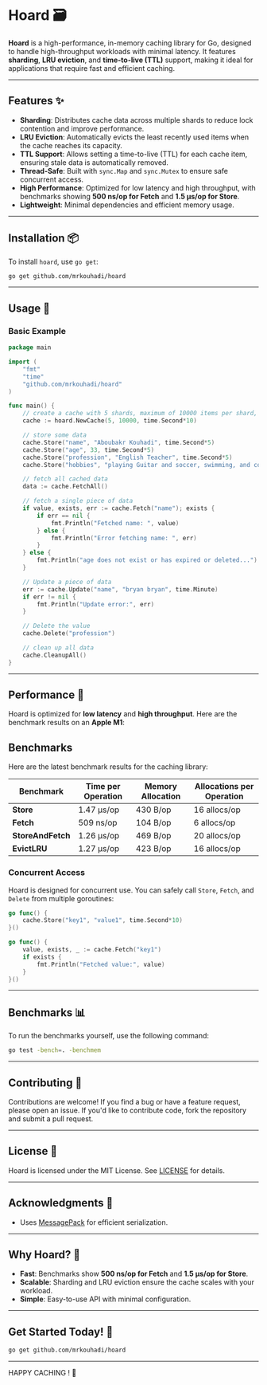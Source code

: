 # Hoard 🗃️

**Hoard** is a high-performance, in-memory caching library for Go, designed to handle high-throughput workloads with minimal latency. It features **sharding**, **LRU eviction**, and **time-to-live (TTL)** support, making it ideal for applications that require fast and efficient caching.

---

## Features ✨

- **Sharding**: Distributes cache data across multiple shards to reduce lock contention and improve performance.
- **LRU Eviction**: Automatically evicts the least recently used items when the cache reaches its capacity.
- **TTL Support**: Allows setting a time-to-live (TTL) for each cache item, ensuring stale data is automatically removed.
- **Thread-Safe**: Built with `sync.Map` and `sync.Mutex` to ensure safe concurrent access.
- **High Performance**: Optimized for low latency and high throughput, with benchmarks showing **500 ns/op for Fetch** and **1.5 µs/op for Store**.
- **Lightweight**: Minimal dependencies and efficient memory usage.

---

## Installation 📦

To install `hoard`, use `go get`:

```bash
go get github.com/mrkouhadi/hoard
```

---

## Usage 🚀

### Basic Example

```go
package main

import (
	"fmt"
	"time"
	"github.com/mrkouhadi/hoard"
)

func main() {
	// create a cache with 5 shards, maximum of 10000 items per shard, and a cleanup interval of 10 seconds
	cache := hoard.NewCache(5, 10000, time.Second*10)

	// store some data
	cache.Store("name", "Aboubakr Kouhadi", time.Second*5)
	cache.Store("age", 33, time.Second*5)
	cache.Store("profession", "English Teacher", time.Second*5)
	cache.Store("hobbies", "playing Guitar and soccer, swimming, and coding", time.Second*5)

	// fetch all cached data
	data := cache.FetchAll()

	// fetch a single piece of data
	if value, exists, err := cache.Fetch("name"); exists {
		if err == nil {
			fmt.Println("Fetched name: ", value)
		} else {
			fmt.Println("Error fetching name: ", err)
		}
	} else {
		fmt.Println("age does not exist or has expired or deleted...")
	}

	// Update a piece of data
	err := cache.Update("name", "bryan bryan", time.Minute)
	if err != nil {
		fmt.Println("Update error:", err)
	}

	// Delete the value
	cache.Delete("profession")

	// clean up all data
	cache.CleanupAll()
}
```

---

## Performance 🚀

Hoard is optimized for **low latency** and **high throughput**. Here are the benchmark results on an **Apple M1**:

## Benchmarks

Here are the latest benchmark results for the caching library:

| Benchmark         | Time per Operation | Memory Allocation | Allocations per Operation |
| ----------------- | ------------------ | ----------------- | ------------------------- |
| **Store**         | 1.47 µs/op         | 430 B/op          | 16 allocs/op              |
| **Fetch**         | 509 ns/op          | 104 B/op          | 6 allocs/op               |
| **StoreAndFetch** | 1.26 µs/op         | 469 B/op          | 20 allocs/op              |
| **EvictLRU**      | 1.27 µs/op         | 423 B/op          | 16 allocs/op              |

### Concurrent Access

Hoard is designed for concurrent use. You can safely call `Store`, `Fetch`, and `Delete` from multiple goroutines:

```go
go func() {
	cache.Store("key1", "value1", time.Second*10)
}()

go func() {
	value, exists, _ := cache.Fetch("key1")
	if exists {
		fmt.Println("Fetched value:", value)
	}
}()
```

---

## Benchmarks 📊

To run the benchmarks yourself, use the following command:

```bash
go test -bench=. -benchmem
```

---

## Contributing 🤝

Contributions are welcome! If you find a bug or have a feature request, please open an issue. If you'd like to contribute code, fork the repository and submit a pull request.

---

## License 📄

Hoard is licensed under the MIT License. See [LICENSE](LICENSE) for details.

---

## Acknowledgments 🙏

- Uses [MessagePack](https://github.com/vmihailenco/msgpack) for efficient serialization.

---

## Why Hoard? 🧐

- **Fast**: Benchmarks show **500 ns/op for Fetch** and **1.5 µs/op for Store**.
- **Scalable**: Sharding and LRU eviction ensure the cache scales with your workload.
- **Simple**: Easy-to-use API with minimal configuration.

---

## Get Started Today! 🎉

```bash
go get github.com/mrkouhadi/hoard
```

---

HAPPY CACHING ! 🚀
